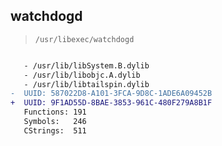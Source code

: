 ## watchdogd

> `/usr/libexec/watchdogd`

```diff

   - /usr/lib/libSystem.B.dylib
   - /usr/lib/libobjc.A.dylib
   - /usr/lib/libtailspin.dylib
-  UUID: 587022D8-A101-3FCA-9D8C-1ADE6A09452B
+  UUID: 9F1AD55D-8BAE-3853-961C-480F279A8B1F
   Functions: 191
   Symbols:   246
   CStrings:  511

```
